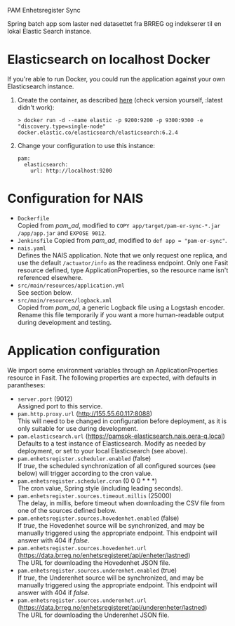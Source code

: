 PAM Enhetsregister Sync

Spring batch app som laster ned datasettet fra BRREG og indekserer til en lokal Elastic Search instance.


# Elasticsearch on localhost Docker
If you're able to run Docker, you could run the application against your own Elasticsearch instance.
1. Create the container, as described [here](https://www.elastic.co/guide/en/elasticsearch/reference/current/docker.html) (check version yourself, :latest didn't work):
    ```
    > docker run -d --name elastic -p 9200:9200 -p 9300:9300 -e "discovery.type=single-node" docker.elastic.co/elasticsearch/elasticsearch:6.2.4
    ```
2. Change your configuration to use this instance:
    ```
    pam:
      elasticsearch:
        url: http://localhost:9200
    ```

# Configuration for NAIS
* ``Dockerfile``  
Copied from *pam_ad*, modified to ``COPY app/target/pam-er-sync-*.jar /app/app.jar`` and ``EXPOSE 9012``.
* ``Jenkinsfile``
Copied from *pam_ad*, modified to ``def app = "pam-er-sync"``.
* ``nais.yaml``  
Defines the NAIS application. Note that we only request one replica, and use the default ``/actuator/info`` as the readiness endpoint.
Only one Fasit resource defined, type ApplicationProperties, so the resource name isn't referenced elsewhere.
* ``src/main/resources/application.yml``  
See section below.
* ``src/main/resources/logback.xml``  
Copied from *pam_ad*, a generic Logback file using a Logstash encoder. Rename this file temporarily if you want a more human-readable output during development and testing.

# Application configuration
We import some environment variables through an ApplicationProperties resource in Fasit. The following properties are expected, with defaults in parantheses:
* ``server.port`` (9012)  
Assigned port to this service.
* ``pam.http.proxy.url`` (http://155.55.60.117:8088)  
This will need to be changed in configuration before deployment, as it is only suitable for use during development.
* ``pam.elasticsearch.url`` (https://pamsok-elasticsearch.nais.oera-q.local)  
Defaults to a test instance of Elasticsearch. Modify as needed by deployment, or set to your local Elasticsearch (see above).
* ``pam.enhetsregister.scheduler.enabled`` (false)  
If *true*, the scheduled synchronization of all configured sources (see below) will trigger according to the cron value.
* ``pam.enhetsregister.scheduler.cron`` (0 0 0 * * *)  
The cron value, Spring style (including leading seconds).
* ``pam.enhetsregister.sources.timeout.millis`` (25000)  
The delay, in millis, before timeout when downloading the CSV file from one of the sources defined below.
* ``pam.enhetsregister.sources.hovedenhet.enabled`` (false)  
If *true*, the Hovedenhet source will be synchronized, and may be manually triggered using the appropriate endpoint. This endpoint will answer with 404 if *false*.
* ``pam.enhetsregister.sources.hovedenhet.url`` (https://data.brreg.no/enhetsregisteret/api/enheter/lastned)  
The URL for downloading the Hovedenhet JSON file.
* ``pam.enhetsregister.sources.underenhet.enabled`` (true)  
If *true*, the Underenhet source will be synchronized, and may be manually triggered using the appropriate endpoint. This endpoint will answer with 404 if *false*.
* ``pam.enhetsregister.sources.underenhet.url`` (https://data.brreg.no/enhetsregisteret/api/underenheter/lastned)  
The URL for downloading the Underenhet JSON file.